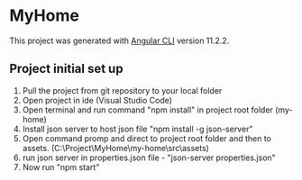# MyHome

This project was generated with [Angular CLI](https://github.com/angular/angular-cli) version 11.2.2.

## Project initial set up
1. Pull the project from git repository to your local folder
2. Open project in ide (Visual Studio Code)
3. Open terminal and run command "npm install" in project root folder (my-home)
4. Install json server to host json file "npm install -g json-server"
5. Open command promp and direct to project root folder and then to assets. (C:\Project\MyHome\my-home\src\assets)
6. run json server in properties.json file - "json-server properties.json"
7. Now run "npm start"
